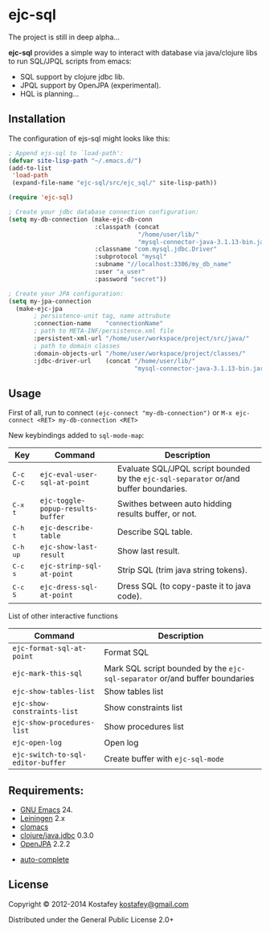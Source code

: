 # ejc-sql

The project is still in deep alpha...

**ejc-sql** provides a simple way to interact with database via java/clojure
  libs to run SQL/JPQL scripts from emacs:

* SQL support by clojure jdbc lib.
* JPQL support by OpenJPA (experimental).
* HQL is planning...

## Installation

The configuration of ejs-sql might looks like this:

```lisp
; Append ejs-sql to `load-path':
(defvar site-lisp-path "~/.emacs.d/")
(add-to-list
 'load-path
 (expand-file-name "ejc-sql/src/ejc_sql/" site-lisp-path))

(require 'ejc-sql)

; Create your jdbc database connection configuration:
(setq my-db-connection (make-ejc-db-conn
                        :classpath (concat
                                    "/home/user/lib/"
                                    "mysql-connector-java-3.1.13-bin.jar")
                        :classname "com.mysql.jdbc.Driver"
                        :subprotocol "mysql"
                        :subname "//localhost:3306/my_db_name"
                        :user "a_user"
                        :password "secret"))

; Create your JPA configuration:
(setq my-jpa-connection
  (make-ejc-jpa
       ; persistence-unit tag, name attrubute
       :connection-name    "connectionName"
       ; path to META-INF/persistence.xml file
       :persistent-xml-url "/home/user/workspace/project/src/java/"
       ; path to domain classes
       :domain-objects-url "/home/user/workspace/project/classes/"
       :jdbc-driver-url    (concat "/home/user/lib/"
                                   "mysql-connector-java-3.1.13-bin.jar")))
```

## Usage

First of all, run to connect `(ejc-connect "my-db-connection")` or `M-x
ejc-connect <RET> my-db-connection <RET>`

New keybindings added to `sql-mode-map`:

 Key                  | Command                            | Description
----------------------|------------------------------------|------------------------------------------------------
 <kbd>`C-c C-c`</kbd> | `ejc-eval-user-sql-at-point`       | Evaluate SQL/JPQL script bounded by the `ejc-sql-separator` or/and buffer boundaries.
 <kbd>C-x t</kbd>     | `ejc-toggle-popup-results-buffer`  | Swithes between auto hidding results buffer, or not.
 <kbd>C-h t</kbd>     | `ejc-describe-table`               | Describe SQL table.
 <kbd>C-h up</kbd>    | `ejc-show-last-result`             | Show last result.
 <kbd>C-c s</kbd>     | `ejc-strinp-sql-at-point`          | Strip SQL (trim java string tokens).
 <kbd>C-c S</kbd>     | `ejc-dress-sql-at-point`           | Dress SQL (to copy-paste it to java code).

List of other interactive functions

 Command                            | Description
------------------------------------|------------------------------------------
 `ejc-format-sql-at-point`          | Format SQL
 `ejc-mark-this-sql`                | Mark SQL script bounded by the `ejc-sql-separator` or/and buffer boundaries
 `ejc-show-tables-list`             | Show tables list
 `ejc-show-constraints-list`        | Show constraints list
 `ejc-show-procedures-list`         | Show procedures list
 `ejc-open-log`                     | Open log
 `ejc-switch-to-sql-editor-buffer`  | Create buffer with `ejc-sql-mode`

## Requirements:

* [GNU Emacs](http://www.gnu.org/software/emacs/emacs.html) 24.
* [Leiningen](http://leiningen.org) 2.x
* [clomacs](https://github.com/clojure-emacs/clomacs)
* [clojure/java.jdbc](https://github.com/clojure/java.jdbc) 0.3.0
* [OpenJPA](http://openjpa.apache.org/) 2.2.2
<!-- * [popwin-el](https://github.com/m2ym/popwin-el) -->
* [auto-complete](https://github.com/auto-complete/auto-complete)

## License

Copyright © 2012-2014 Kostafey <kostafey@gmail.com>

Distributed under the General Public License 2.0+
